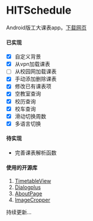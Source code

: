 # HITSchedule

Android版工大课表app。[下载网页](http://hitschedule.github.io/)

#### 已实现

- [x] 自定义背景
- [x] 从vpn加载课表
- [ ] 从校园网加载课表
- [x] 手动添加删除课表
- [x] 修改已有课表项
- [x] 空教室查询
- [x] 校历查询
- [x] 校车查询
- [x] 滑动切换周数
- [x] 多语言切换

#### 待实现

- 完善课表解析函数

#### 使用的开源库

1. [TimetableView](https://github.com/zfman/TimetableView)
2. [Dialogplus](https://github.com/orhanobut/dialogplus)
3. [AboutPage](https://github.com/medyo/android-about-page)
4. [ImageCropper](https://github.com/ArthurHub/Android-Image-Cropper)


持续更新...


